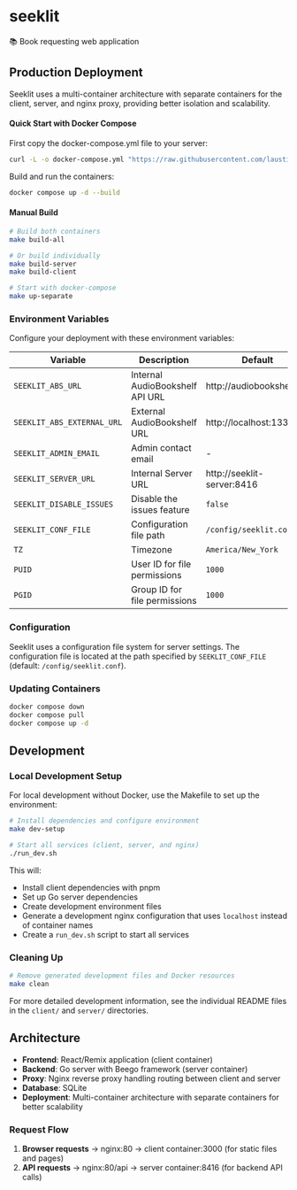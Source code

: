 # seeklit

📚 Book requesting web application

## Production Deployment

Seeklit uses a multi-container architecture with separate containers for the client, server, and nginx proxy, providing better isolation and scalability.

#### Quick Start with Docker Compose

First copy the docker-compose.yml file to your server:

```bash
curl -L -o docker-compose.yml "https://raw.githubusercontent.com/laustindasauce/seeklit/refs/heads/main/docker-compose.example.yml"
```

Build and run the containers:

```bash
docker compose up -d --build
```

#### Manual Build

```bash
# Build both containers
make build-all

# Or build individually
make build-server
make build-client

# Start with docker-compose
make up-separate
```

### Environment Variables

Configure your deployment with these environment variables:

| Variable                   | Description                     | Default                    | Required |
| -------------------------- | ------------------------------- | -------------------------- | -------- |
| `SEEKLIT_ABS_URL`          | Internal AudioBookshelf API URL | http://audiobookshelf:80   | No       |
| `SEEKLIT_ABS_EXTERNAL_URL` | External AudioBookshelf URL     | http://localhost:13378     | No       |
| `SEEKLIT_ADMIN_EMAIL`      | Admin contact email             | -                          | No       |
| `SEEKLIT_SERVER_URL`       | Internal Server URL             | http://seeklit-server:8416 | No       |
| `SEEKLIT_DISABLE_ISSUES`   | Disable the issues feature      | `false`                    | No       |
| `SEEKLIT_CONF_FILE`        | Configuration file path         | `/config/seeklit.conf`     | No       |
| `TZ`                       | Timezone                        | `America/New_York`         | No       |
| `PUID`                     | User ID for file permissions    | `1000`                     | No       |
| `PGID`                     | Group ID for file permissions   | `1000`                     | No       |

### Configuration

Seeklit uses a configuration file system for server settings. The configuration file is located at the path specified by `SEEKLIT_CONF_FILE` (default: `/config/seeklit.conf`).

### Updating Containers

```bash
docker compose down
docker compose pull
docker compose up -d
```

## Development

### Local Development Setup

For local development without Docker, use the Makefile to set up the environment:

```bash
# Install dependencies and configure environment
make dev-setup

# Start all services (client, server, and nginx)
./run_dev.sh
```

This will:

- Install client dependencies with pnpm
- Set up Go server dependencies
- Create development environment files
- Generate a development nginx configuration that uses `localhost` instead of container names
- Create a `run_dev.sh` script to start all services

### Cleaning Up

```bash
# Remove generated development files and Docker resources
make clean
```

For more detailed development information, see the individual README files in the `client/` and `server/` directories.

## Architecture

- **Frontend**: React/Remix application (client container)
- **Backend**: Go server with Beego framework (server container)
- **Proxy**: Nginx reverse proxy handling routing between client and server
- **Database**: SQLite
- **Deployment**: Multi-container architecture with separate containers for better scalability

### Request Flow

1. **Browser requests** → nginx:80 → client container:3000 (for static files and pages)
2. **API requests** → nginx:80/api → server container:8416 (for backend API calls)

